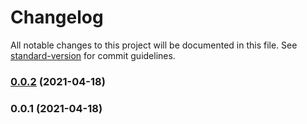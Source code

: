 # Changelog

All notable changes to this project will be documented in this file. See [standard-version](https://github.com/conventional-changelog/standard-version) for commit guidelines.

### [0.0.2](https://github.com/Cutshadows/angular-curso-fherrera/compare/v0.0.1...v0.0.2) (2021-04-18)

### 0.0.1 (2021-04-18)
